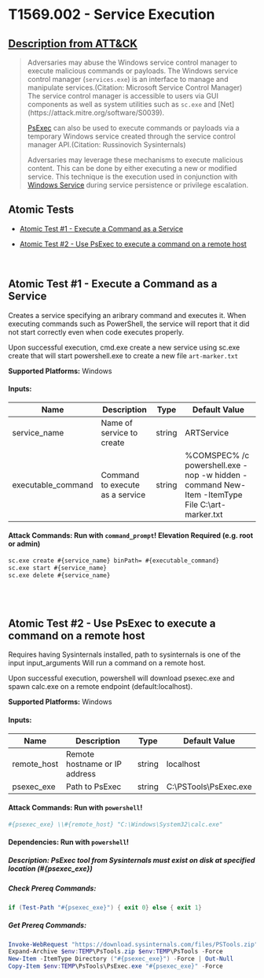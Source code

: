 # T1569.002 - Service Execution
## [Description from ATT&CK](https://attack.mitre.org/wiki/Technique/T1569.002)
<blockquote>Adversaries may abuse the Windows service control manager to execute malicious commands or payloads. The Windows service control manager (<code>services.exe</code>) is an interface to manage and manipulate services.(Citation: Microsoft Service Control Manager) The service control manager is accessible to users via GUI components as well as system utilities such as <code>sc.exe</code> and [Net](https://attack.mitre.org/software/S0039).

[PsExec](https://attack.mitre.org/software/S0029) can also be used to execute commands or payloads via a temporary Windows service created through the service control manager API.(Citation: Russinovich Sysinternals)

Adversaries may leverage these mechanisms to execute malicious content. This can be done by either executing a new or modified service. This technique is the execution used in conjunction with [Windows Service](https://attack.mitre.org/techniques/T1543/003) during service persistence or privilege escalation.</blockquote>

## Atomic Tests

- [Atomic Test #1 - Execute a Command as a Service](#atomic-test-1---execute-a-command-as-a-service)

- [Atomic Test #2 - Use PsExec to execute a command on a remote host](#atomic-test-2---use-psexec-to-execute-a-command-on-a-remote-host)


<br/>

## Atomic Test #1 - Execute a Command as a Service
Creates a service specifying an aribrary command and executes it. When executing commands such as PowerShell, the service will report that it did not start correctly even when code executes properly.

Upon successful execution, cmd.exe create a new service using sc.exe create that will start powershell.exe to create a new file `art-marker.txt`

**Supported Platforms:** Windows




#### Inputs:
| Name | Description | Type | Default Value | 
|------|-------------|------|---------------|
| service_name | Name of service to create | string | ARTService|
| executable_command | Command to execute as a service | string | %COMSPEC% /c powershell.exe -nop -w hidden -command New-Item -ItemType File C:&#92;art-marker.txt|


#### Attack Commands: Run with `command_prompt`!  Elevation Required (e.g. root or admin) 


```cmd
sc.exe create #{service_name} binPath= #{executable_command}
sc.exe start #{service_name}
sc.exe delete #{service_name}
```






<br/>
<br/>

## Atomic Test #2 - Use PsExec to execute a command on a remote host
Requires having Sysinternals installed, path to sysinternals is one of the input input_arguments
Will run a command on a remote host.

Upon successful execution, powershell will download psexec.exe and spawn calc.exe on a remote endpoint (default:localhost).

**Supported Platforms:** Windows




#### Inputs:
| Name | Description | Type | Default Value | 
|------|-------------|------|---------------|
| remote_host | Remote hostname or IP address | string | localhost|
| psexec_exe | Path to PsExec | string | C:&#92;PSTools&#92;PsExec.exe|


#### Attack Commands: Run with `powershell`! 


```powershell
#{psexec_exe} \\#{remote_host} "C:\Windows\System32\calc.exe"
```




#### Dependencies:  Run with `powershell`!
##### Description: PsExec tool from Sysinternals must exist on disk at specified location (#{psexec_exe})
##### Check Prereq Commands:
```powershell
if (Test-Path "#{psexec_exe}") { exit 0} else { exit 1} 
```
##### Get Prereq Commands:
```powershell
Invoke-WebRequest "https://download.sysinternals.com/files/PSTools.zip" -OutFile "$env:TEMP\PsTools.zip"
Expand-Archive $env:TEMP\PsTools.zip $env:TEMP\PsTools -Force
New-Item -ItemType Directory ("#{psexec_exe}") -Force | Out-Null
Copy-Item $env:TEMP\PsTools\PsExec.exe "#{psexec_exe}" -Force
```




<br/>
